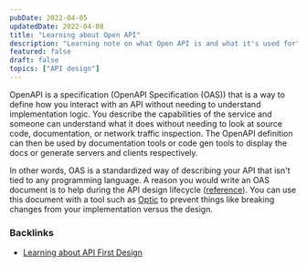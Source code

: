 ```yaml
---
pubDate: 2022-04-05
updatedDate: 2022-04-08
title: "Learning about Open API"
description: "Learning note on what Open API is and what it's used for"
featured: false
draft: false
topics: ["API design"]
---
```


OpenAPI is a specification (OpenAPI Specification (OAS)) that is a way to define how you interact with an API without needing to understand implementation logic. You describe the capabilities of the service and someone can understand what it does without needing to look at source code, documentation, or network traffic inspection. The OpenAPI definition can then be used by documentation tools or code gen tools to display the docs or generate servers and clients respectively.

In other words, OAS is a standardized way of describing your API that isn't tied to any programming language. A reason you would write an OAS document is to help during the API design lifecycle ([reference](https://www.openapis.org/what-is-openapi)). You can use this document with a tool such as [Optic](https://www.useoptic.com/docs/diff-openapi) to prevent things like breaking changes from your implementation versus the design.

### Backlinks
- [Learning about API First Design](/what-is-api-first-design)
